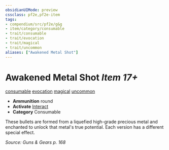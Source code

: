 ```yaml
---
obsidianUIMode: preview
cssclass: pf2e,pf2e-item
tags:
- compendium/src/pf2e/g&g
- item/category/consumable
- trait/consumable
- trait/evocation
- trait/magical
- trait/uncommon
aliases: ["Awakened Metal Shot"]
---
```

# Awakened Metal Shot *Item 17+*  
[consumable](/rules/traits/consumable.md)  [evocation](/rules/traits/evocation.md)  [magical](/rules/traits/magical.md)  [uncommon](/rules/traits/uncommon.md)  

- **Ammunition** round
- **Activate** [Interact](/rules/actions/interact.md)
- **Category** Consumable

These bullets are formed from a liquefied high-grade precious metal and enchanted to unlock that metal's true potential. Each version has a different special effect.

*Source: Guns & Gears p. 168*
